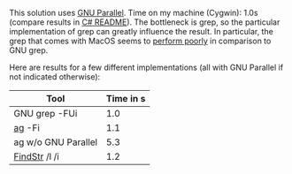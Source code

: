 This solution uses [GNU Parallel](http://www.gnu.org/software/parallel/). Time on my machine (Cygwin): 1.0s (compare results in [C# README](../csharp/README.md)).
The bottleneck is grep, so the particular implementation of grep can greatly influence the result. In particular, the grep that comes with MacOS seems to [perform poorly](http://jlebar.com/2012/11/28/GNU_grep_is_10x_faster_than_Mac_grep.html) in comparison to GNU grep.

Here are results for a few different implementations (all with GNU Parallel if not indicated otherwise):

Tool|Time in s
-------------|-----------
GNU grep -FUi|1.0
[ag](https://github.com/ggreer/the_silver_searcher) -Fi|1.1
ag w/o GNU Parallel|5.3
[FindStr](https://technet.microsoft.com/en-us/library/bb490907.aspx) /l /i|1.2
